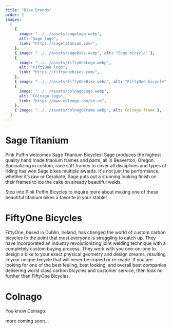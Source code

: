 ```yaml
---
title: "Bike Brands"
order: 2
images:
  [
    {
      image: "../../assets/sageLogo.webp",
      alt: "Sage logo",
      link: "https://sagetitanium.com/",
    },
    { image: "../../assets/sageBike.webp", alt: "Sage bicycle" },
    {
      image: "../../assets/fiftyOneLogo.webp",
      alt: "FiftyOne logo",
      link: "https://fiftyonebikes.com/",
    },
    { image: "../../assets/fiftyOneBike.webp", alt: "FiftyOne bicycle" },
    {
      image: "../../assets/colnagoLogo.webp",
      alt: "Colnago logo",
      link: "https://www.colnago.com/en-us",
    },
    { image: "../../assets/colnagoFrame.webp", alt: Colnago frame },
  ]
---
```


# Sage Titanium

Pink Puffin welcomes Sage Titanium Bicycles! Sage produces the highest quality hand made titanium frames and parts, all in Beaverton, Oregon. Specializing in custom, race stiff frames to cover all disciplines and types of riding has won Sage bikes multiple awards. It's not just the performance, whether it’s raw or Cerakote, Sage puts out a stunning looking finish on their frames to ice the cake on already beautiful welds.

Stop into Pink Puffin Bicycles to inquire more about making one of these beautiful titanium bikes a favorite in your stable!

# FiftyOne Bicycles

FiftyOne, based in Dublin, Ireland, has changed the world of custom carbon bicycles to the point that most everyone is struggling to catch up. They have incorporated an industry revolutionizing joint welding technique with a completely custom buying process. They work with you one-on-one to design a bike to your exact physical geometry and design dreams, resulting in your unique bicycle that will never be copied or re-made. If you are looking for one of the best feeling, best looking, and overall best companies delivering world class carbon bicycles and customer service, then look no further than FiftyOne Bicycles.

# Colnago

You know Colnago.

more coming soon...
